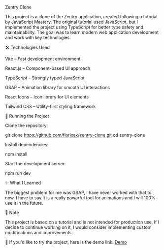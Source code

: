 Zentry Clone

This project is a clone of the Zentry application, created following a tutorial by JavaScript Mastery. The original tutorial used JavaScript, but I implemented the project using TypeScript for better type safety and maintainability. The goal was to learn modern web application development and work with key technologies.

🛠 Technologies Used

Vite – Fast development environment

React.js – Component-based UI approach

TypeScript – Strongly typed JavaScript

GSAP – Animation library for smooth UI interactions

React Icons – Icon library for UI elements

Tailwind CSS – Utility-first styling framework

🚀 Running the Project

Clone the repository:

git clone https://github.com/florixak/zentry-clone.git
cd zentry-clone

Install dependencies:

npm install

Start the development server:

npm run dev

✨ What I Learned

The biggest problem for me was GSAP, I have never worked with that to now. I have to say it is a really powerful tool for animations and I will 100% use it in the future.

📌 Note

This project is based on a tutorial and is not intended for production use. If I decide to continue working on it, I would consider implementing custom modifications and improvements.

🔗 If you'd like to try the project, here is the demo link: [Demo](https://clone-of-zentry.netlify.app/)
